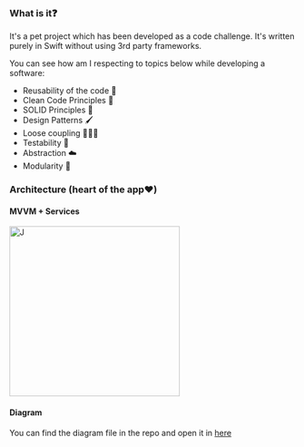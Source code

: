 ### What is it❓

It's a pet project which has been developed as a code challenge. It's written purely in Swift without using 3rd party frameworks.

You can see how am I respecting to topics below while developing a software:

* Reusability of the code 🔁
* Clean Code Principles 🧼
* SOLID Principles 🥰
* Design Patterns 🖌
* Loose coupling 🙇🏻‍♂️
* Testability 🧪
* Abstraction ☁️
* Modularity 🧱


### Architecture (heart of the app❤️)
#### MVVM + Services


<img src="https://www.uplooder.net/img/image/75/8a63a078ebe4b0a1543ea84a678ef780/cars-app-architecture.jpg" alt="J" width="300"/>


#### Diagram
You can find the diagram file in the repo and open it in [here](draw.io) 

